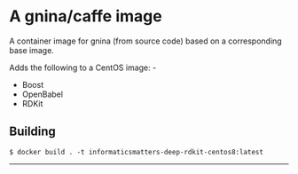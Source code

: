 # A gnina/caffe image
A container image for gnina (from source code) based on a
corresponding base image.

Adds the following to a CentOS image: -

-   Boost
-   OpenBabel
-   RDKit 

## Building

    $ docker build . -t informaticsmatters-deep-rdkit-centos8:latest
    
---
